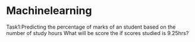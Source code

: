 # Machinelearning
Task1:Predicting  the percentage of marks of an student based on the number of
      study hours
      What will be score the if scores studied is 9.25hrs?
